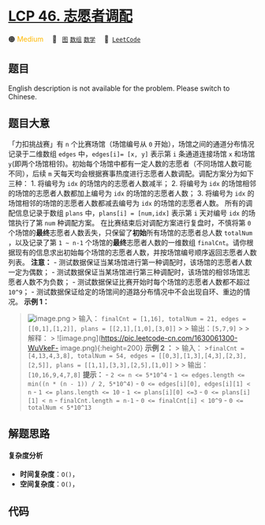 # [LCP 46. 志愿者调配](https://leetcode.cn/problems/05ZEDJ)

🟠 <font color=#ffb800>Medium</font>&emsp; 🔖&ensp; [`图`](/leetcode/outline/tag/graph.md) [`数组`](/leetcode/outline/tag/array.md) [`数学`](/leetcode/outline/tag/math.md)&emsp; 🔗&ensp;[`LeetCode`](https://leetcode.cn/problems/05ZEDJ)

## 题目

English description is not available for the problem. Please switch to
Chinese.


## 题目大意

「力扣挑战赛」有 `n` 个比赛场馆（场馆编号从 `0` 开始），场馆之间的通道分布情况记录于二维数组 `edges` 中，`edges[i]= [x,
y]` 表示第 `i` 条通道连接场馆 `x` 和场馆 `y`(即两个场馆相邻)。初始每个场馆中都有一定人数的志愿者（不同场馆人数可能不同），后续 `m`
天每天均会根据赛事热度进行志愿者人数调配。调配方案分为如下三种： 1\. 将编号为 `idx` 的场馆内的志愿者人数减半； 2\. 将编号为 `idx`
的场馆相邻的场馆的志愿者人数都加上编号为 `idx` 的场馆的志愿者人数； 3\. 将编号为 `idx` 的场馆相邻的场馆的志愿者人数都减去编号为
`idx` 的场馆的志愿者人数。 所有的调配信息记录于数组 `plans` 中，`plans[i] = [num,idx]` 表示第 `i` 天对编号
`idx` 的场馆执行了第 `num` 种调配方案。 在比赛结束后对调配方案进行复盘时，不慎将第 `0`
个场馆的**最终**志愿者人数丢失，只保留了**初始**所有场馆的志愿者总人数 `totalNum` ，以及记录了第 `1 ~ n-1`
个场馆的**最终**志愿者人数的一维数组 `finalCnt`。请你根据现有的信息求出初始每个场馆的志愿者人数，并按场馆编号顺序返回志愿者人数列表。
**注意：** \- 测试数据保证当某场馆进行第一种调配时，该场馆的志愿者人数一定为偶数； \-
测试数据保证当某场馆进行第三种调配时，该场馆的相邻场馆志愿者人数不为负数； \- 测试数据保证比赛开始时每个场馆的志愿者人数都不超过 `10^9`； \-
测试数据保证给定的场馆间的道路分布情况中不会出现自环、重边的情况。 **示例 1：**
>![image.png](https://pic.leetcode-cn.com/1630061228-gnZsOz-image.png) > 输入：
>`finalCnt = [1,16], totalNum = 21, edges = [[0,1],[1,2]], plans =
[[2,1],[1,0],[3,0]]` > > 输出：`[5,7,9]` > > 解释： >
![image.png](https://pic.leetcode-cn.com/1630061300-WuVkeF-
image.png){:height=200} **示例 2 ：** > 输入： >`finalCnt = [4,13,4,3,8], totalNum =
54, edges = [[0,3],[1,3],[4,3],[2,3],[2,5]], plans =
[[1,1],[3,3],[2,5],[1,0]]` > > 输出：`[10,16,9,4,7,8]` **提示：** \- `2 <= n <=
5*10^4` \- `1 <= edges.length <= min((n * (n - 1)) / 2, 5*10^4)` \- `0 <=
edges[i][0], edges[i][1] < n` \- `1 <= plans.length <= 10` \- `1 <=
plans[i][0] <=3` \- `0 <= plans[i][1] < n` \- `finalCnt.length = n-1` \- `0 <=
finalCnt[i] < 10^9` \- `0 <= totalNum < 5*10^13`


## 解题思路

#### 复杂度分析

- **时间复杂度**：`O()`，
- **空间复杂度**：`O()`，

## 代码

```javascript

```